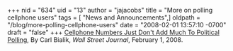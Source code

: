 +++
nid = "634"
uid = "13"
author = "jajacobs"
title = "More on polling cellphone users"
tags = [ "News and Announcements",]
oldpath = "/blog/more-polling-cellphone-users"
date = "2008-02-01 13:57:10 -0700"
draft = "false"
+++
[Cellphone Numbers Just Don\'t Add Much To Political
Polling](http://online.wsj.com/article/SB120183604153434293.html?mod=todays_us_marketplace),
By Carl Bialik, *Wall Street Journal*, February 1, 2008.
